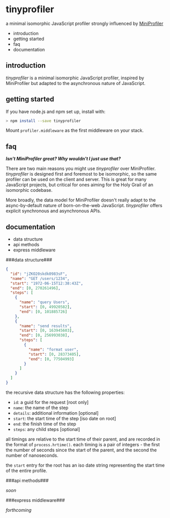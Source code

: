 tinyprofiler
============

a minimal isomorphic JavaScript profiler
strongly influenced by [MiniProfiler][0]

 * introduction
 * getting started
 * faq
 * documentation

introduction
------------

*tinyprofiler* is a minimal isomorphic JavaScript profiler, inspired
by MiniProfiler but adapted to the asynchronous nature of JavaScript.

getting started
---------------

If you have node.js and npm set up, install with:

```bash
> npm install --save tinyprofiler
```

Mount `profiler.middleware` as the first middleware on your stack.

faq
---

***Isn't MiniProfiler great?  Why wouldn't I just use that?***

There are two main reasons you might use *tinyprofiler* over
MiniProfiler. *tinyprofiler* is designed first and foremost to be
isomorphic, so the same profiler can be used on the client and server.
This is great for many JavaScript projects, but critical for ones
aiming for the Holy Grail of an isomorphic codebase.

More broadly, the data model for MiniProfiler doesn't really adapt
to the async-by-default nature of born-on-the-web JavaScript.
*tinyprofiler* offers explicit synchronous and asynchronous APIs.

documentation
-------------

 * data structure
 * api methods
 * express middleware

###data structure###

```json
{
  "id": "jZKO20skdk0983sF",
  "name": "GET /users/1234",
  "start": "1972-06-15T12:38:43Z",
  "end": [0, 270261496],
  "steps": [
    {
      "name": "query Users",
      "start": [0, 49920582],
      "end": [0, 101885726]
    },
    {
      "name": "send results",
      "start": [0, 163945603],
      "end": [0, 256993038],
      "steps": [
        {
          "name": "format user",
          "start": [0, 28373405],
          "end": [0, 77504993]
        }
      ]
    }
  ]
}
```

the recursive data structure has the following properties:

  * `id`: a guid for the request [root only]
  * `name`: the name of the step
  * `details`: additional information [optional]
  * `start`: the start time of the step [iso date on root]
  * `end`: the finish time of the step
  * `steps`: any child steps [optional]

all timings are relative to the start time of their parent, and are
recorded in the format of `process.hrtime()`. each timing is a pair
of integers - the first the number of seconds since the start of the
parent, and the second the number of nanoseconds.

the `start` entry for the root has an iso date string representing
the start time of the entire profile.

###api methods###

*soon*

###express middleware###

*forthcoming*

[0]: https://github.com/MiniProfiler
